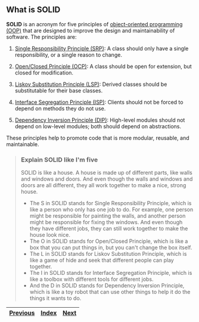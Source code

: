 ## What is SOLID

**SOLID** is an acronym for five principles of [object-oriented programming (OOP)](../99_GLOSSARY/OOP.md) that are designed to improve the design and maintainability of software. The principles are:

1. [Single Responsibility Principle (SRP)](01_SINGLE_RESPONSIBILITY_PRINCIPLE.md): A class should only have a single responsibility, or a single reason to change.

2. [Open/Closed Principle (OCP)](02_OPEN_CLOSED_PRINCIPLE.md): A class should be open for extension, but closed for modification.

3. [Liskov Substitution Principle (LSP)](03_LISKOV_SUBSTITUTION_PRINCIPLE.md): Derived classes should be substitutable for their base classes.

4. [Interface Segregation Principle (ISP)](04_INTERFACE_SEGREGATION_PRINCIPLE.md): Clients should not be forced to depend on methods they do not use.

5. [Dependency Inversion Principle (DIP)](05_DEPENDENCY_INVERSION_PRINCIPLE.md): High-level modules should not depend on low-level modules; both should depend on abstractions.

These principles help to promote code that is more modular, reusable, and maintainable.

> ### Explain SOLID like I'm five
> 
> SOLID is like a house. A house is made up of different parts, like walls and windows and doors. And even though the walls and windows and doors are all different, they all work together to make a nice, strong house. 
> - The S in SOLID stands for Single Responsibility Principle, which is like a person who only has one job to do. For example, one person might be responsible for painting the walls, and another person might be responsible for fixing the windows. And even though they have different jobs, they can still work together to make the house look nice. 
> - The O in SOLID stands for Open/Closed Principle, which is like a box that you can put things in, but you can't change the box itself. 
> - The L in SOLID stands for Liskov Substitution Principle, which is like a game of hide and seek that different people can play together. 
> - The I in SOLID stands for Interface Segregation Principle, which is like a toolbox with different tools for different jobs. 
> - And the D in SOLID stands for Dependency Inversion Principle, which is like a toy robot that can use other things to help it do the things it wants to do.

| [Previous](..%2F01_PARA_RUBY%2F01_PARADIGMS_OF_RUBY.md) | [Index](..%2FREADME.md) | [Next](01_SINGLE_RESPONSIBILITY_PRINCIPLE.md) |
|---------------------------------------------------------|-------------------------|-----------------------------------------------|

